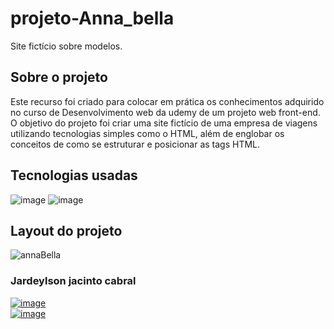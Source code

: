 # projeto-Anna_bella
Site fictício sobre modelos.

## Sobre o projeto
  Este recurso foi criado para colocar em prática os conhecimentos adquirido no curso de Desenvolvimento web da udemy de um projeto web front-end.
  O objetivo do projeto foi criar uma site fictício de uma empresa de viagens utilizando tecnologias simples como o HTML, além de englobar os conceitos de como se
  estruturar e posicionar as tags HTML.
 
## Tecnologias usadas
![image](https://img.shields.io/badge/HTML5-E34F26?style=for-the-badge&logo=html5&logoColor=white)
![image](https://img.shields.io/badge/CSS3-1572B6?style=for-the-badge&logo=css3&logoColor=white)

## Layout do projeto
![annaBella](https://user-images.githubusercontent.com/93053356/159547989-3c55d857-12ec-4a16-bec9-88ca1ab8a652.jpg)

### Jardeylson jacinto cabral
[![image](https://img.shields.io/badge/LinkedIn-0077B5?style=for-the-badge&logo=linkedin&logoColor=white)](https://www.linkedin.com/in/jardeylson-jacinto-769769156)  
[![image](https://img.shields.io/badge/Gmail-D14836?style=for-the-badge&logo=gmail&logoColor=white)](jardeylsong.m@gmail.com)
